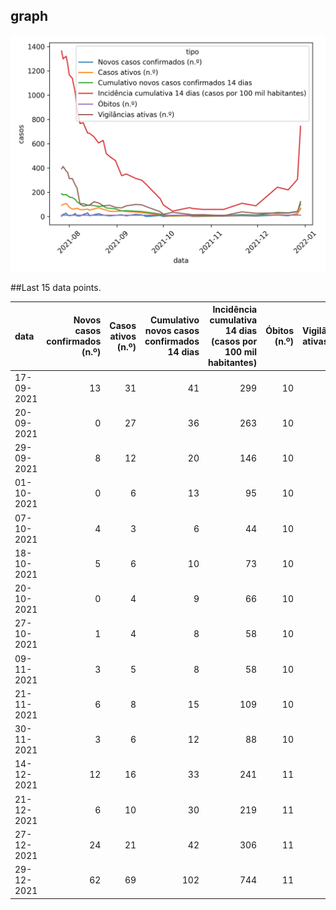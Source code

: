 ## graph

![](time-series.png)

##Last 15 data points.

| data       |   Novos casos confirmados (n.º) |   Casos ativos (n.º) |   Cumulativo novos casos confirmados 14 dias |   Incidência cumulativa 14 dias (casos por 100 mil habitantes) |   Óbitos (n.º) |   Vigilâncias ativas (n.º) |
|:-----------|--------------------------------:|---------------------:|---------------------------------------------:|---------------------------------------------------------------:|---------------:|---------------------------:|
| 17-09-2021 |                              13 |                   31 |                                           41 |                                                            299 |             10 |                         96 |
| 20-09-2021 |                               0 |                   27 |                                           36 |                                                            263 |             10 |                         81 |
| 29-09-2021 |                               8 |                   12 |                                           20 |                                                            146 |             10 |                         39 |
| 01-10-2021 |                               0 |                    6 |                                           13 |                                                             95 |             10 |                         18 |
| 07-10-2021 |                               4 |                    3 |                                            6 |                                                             44 |             10 |                         34 |
| 18-10-2021 |                               5 |                    6 |                                           10 |                                                             73 |             10 |                         17 |
| 20-10-2021 |                               0 |                    4 |                                            9 |                                                             66 |             10 |                         14 |
| 27-10-2021 |                               1 |                    4 |                                            8 |                                                             58 |             10 |                         15 |
| 09-11-2021 |                               3 |                    5 |                                            8 |                                                             58 |             10 |                          6 |
| 21-11-2021 |                               6 |                    8 |                                           15 |                                                            109 |             10 |                         38 |
| 30-11-2021 |                               3 |                    6 |                                           12 |                                                             88 |             10 |                         26 |
| 14-12-2021 |                              12 |                   16 |                                           33 |                                                            241 |             11 |                         28 |
| 21-12-2021 |                               6 |                   10 |                                           30 |                                                            219 |             11 |                         28 |
| 27-12-2021 |                              24 |                   21 |                                           42 |                                                            306 |             11 |                         39 |
| 29-12-2021 |                              62 |                   69 |                                          102 |                                                            744 |             11 |                        123 |